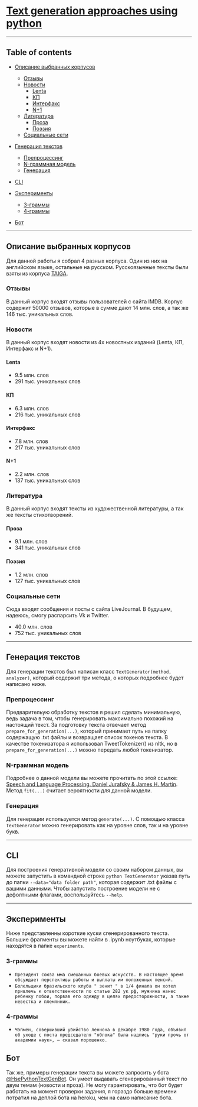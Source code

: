 # [Text generation approaches using python](https://github.com/foksly/text-generation-with-python)
---
## Table of contents

- [Описание выбранных корпусов](#Описание%20выбранных%20корпусов)
  * [Отзывы](#Отзывы)
  * [Новости](#Новости)
    + [Lenta](#lenta)
    + [КП](#КП)
    + [Интерфакс](#интерфакс)
    + [N+1](#N+1)
  * [Литература](#Литература)
    + [Проза](#проза)
    + [Поэзия](#поэзия)
  * [Социальные сети](#Социальные%20сети)

- [Генерация текстов](#Генерация%20текстов)
  * [Препроцессинг](#препроцессинг)
  * [N-граммная модель](#N-граммная%20модель)
  * [Генерация](#Генерация)

- [CLI](#cli)
- [Эксперименты](#Эксперименты)
  * [3-граммы](#3-граммы)
  * [4-граммы](#4-граммы)
- [Бот](#бот)

---


<!-- toc -->

## Описание выбранных корпусов
Для данной работы я собрал 4 разных корпуса. Один из них на английском языке, остальные на русском. Русскоязычные тексты были взяты из корпуса [TAIGA](https://tatianashavrina.github.io/taiga_site/).

### Отзывы

В данный корпус входят отзывы пользователей с сайта IMDB. Корпус содержит 50000 отзывов, которые в сумме дают 14 млн. слов, а так же 146 тыс. уникальных слов.

### Новости
В данный корпус входят новости из 4х новостных изданий (Lenta, КП, Интерфакс и N+1).

#### Lenta
- 9.5 млн. слов
- 291 тыс. уникальных слов
#### КП
- 6.3 млн. слов
- 216 тыс. уникальных слов
#### Интерфакс
- 7.8 млн. слов
- 217 тыс. уникальных слов
#### N+1
- 2.2 млн. слов
- 137 тыс. уникальных слов

### Литература
В данный корпус входят тексты из художественной литературы, а так же тексты стихотворений.
#### Проза
- 9.1 млн. слов
- 341 тыс. уникальных слов
#### Поэзия
- 1.2 млн. слов
- 127 тыс. уникальных слов

### Социальные сети
Сюда входят сообщения и посты с сайта LiveJournal. В будущем, надеюсь, смогу распарсить Vk и Twitter.
- 40.0 млн. слов
- 752 тыс. уникальных слов

---

## Генерация текстов
Для генерации текстов был написан класс `TextGenerator(method, analyzer)`, который содержит три метода, о которых подробнее будет написано ниже.

### Препроцессинг
Предварительую обработку текстов я решил сделать минимальную, ведь задача в том, чтобы генерировать максимально похожий на настоящий текст. За подготовку текста отвечает метод `prepare_for_generation(...)`, который принимает путь на папку содержащую .txt файлы и возвращает список токенов текста. В качестве токенизатора я использовал TweetTokenizer() из nltk, но в `prepare_for_generation(...)` можно передать любой токенизатор.

### N-граммная модель
Подробнее о данной модели вы можете прочитать по этой ссылке: [Speech and Language Processing. Daniel Jurafsky & James H. Martin](https://web.stanford.edu/~jurafsky/slp3/3.pdf). Метод `fit(...)` считает вероятности для данной модели.

### Генерация
Для генерации используется метод `generate(...)`. С помощью класса `TextGenerator` можно генерировать как на уровне слов, так и на уровне букв.

---
## CLI
Для построения генеративной модели со своим набором данных, вы можете запустить в командной строке `python TextGenerator` указав путь до папки `--data="data folder path"`, которая содержит .txt файлы с вашими данными. Чтобы запустить построение модели не с дефолтными флагами, воспользуйтесь `--help`.

---
## Эксперименты
Ниже представленны короткие куски сгенерированного текста. Большие фрагменты вы можете найти в .ipynb ноутбуках, которые находятся в папке `experiments`.

### 3-граммы
- `Президент союза мма смешанных боевых искусств. В настоящее время обсуждает перспективы работы и выплаты им положенных пенсий.`
- `Болельщики бразильского клуба " зенит " в 1/4 финала он хотел привлечь к ответственности по статье 282 ук рф, мужчина нанес ребенку побои, порвав его одежду в целях предосторожности, а также невестка и племянник.`

### 4-граммы
- `Чэпмен, совершивший убийство леннона в декабре 1980 года, объявил об уходе с поста председателя "яблока" была надпись "руки прочь от академии наук», — сказал порошенко.`

## Бот
Так же, примеры генерации текста вы можете запросить у бота [@HsePythonTextGenBot](https://t.me/HsePythonTextGenBot). Он умеет выдавать сгенерированный текст по двум темам (новости и проза). Не могу гарантировать, что бот будет работать на момент проверки задания, я гораздо больше времени потратил на деплой бота на heroku, чем на само написание бота.